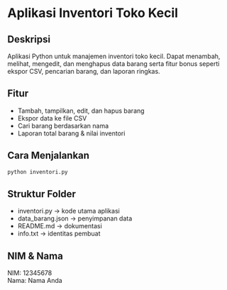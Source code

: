 # Aplikasi Inventori Toko Kecil

## Deskripsi
Aplikasi Python untuk manajemen inventori toko kecil. Dapat menambah, melihat, mengedit, dan menghapus data barang serta fitur bonus seperti ekspor CSV, pencarian barang, dan laporan ringkas.

## Fitur
- Tambah, tampilkan, edit, dan hapus barang
- Ekspor data ke file CSV
- Cari barang berdasarkan nama
- Laporan total barang & nilai inventori

## Cara Menjalankan
```bash
python inventori.py
```

## Struktur Folder
- inventori.py → kode utama aplikasi
- data_barang.json → penyimpanan data
- README.md → dokumentasi
- info.txt → identitas pembuat

## NIM & Nama
NIM: 12345678  
Nama: Nama Anda
